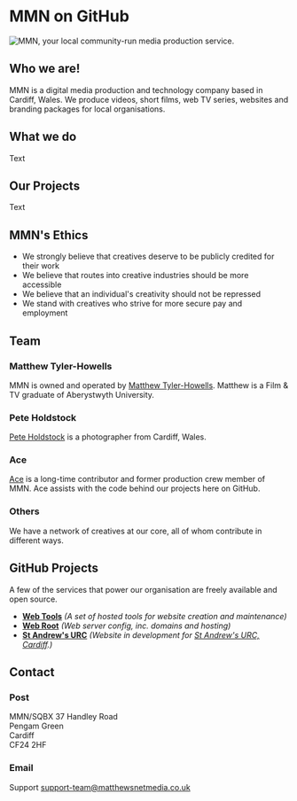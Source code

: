 # MMN on GitHub

![MMN, your local community-run media production service.](https://cdn.matthewsnetmedia.co.uk/logos/mmn-banner-rgb-RNH822.jpg)

## Who we are!

MMN is a digital media production and technology company based in Cardiff, Wales. We produce videos, short films, web TV series, websites and branding packages for local organisations. 

## What we do

Text

## Our Projects

Text

## MMN's Ethics

* We strongly believe that creatives deserve to be publicly credited for their work
* We believe that routes into creative industries should be more accessible
* We believe that an individual's creativity should not be repressed
* We stand with creatives who strive for more secure pay and employment

## Team

### Matthew Tyler-Howells
MMN is owned and operated by [Matthew Tyler-Howells](https://matthew.37hrd.uk). Matthew is a Film & TV graduate of Aberystwyth University.

### Pete Holdstock
[Pete Holdstock](https://peteholdstock.co.uk) is a photographer from Cardiff, Wales.

### Ace
[Ace](https://github.com/ItsJustAce) is a long-time contributor and former production crew member of MMN. Ace assists with the code behind our projects here on GitHub.

### Others
We have a network of creatives at our core, all of whom contribute in different ways. 

## GitHub Projects

A few of the services that power our organisation are freely available and open source.
- [**Web Tools**](https://github.com/MMNmedia/mmn-web-tools)   *(A set of hosted tools for website creation and maintenance)*
- [**Web Root**](https://github.com/MMNmedia/mmn-root)   *(Web server config, inc. domains and hosting)*
- [**St Andrew's URC**](https://github.com/MMNmedia/saurc)   *(Website in development for [St Andrew's URC, Cardiff](https://standrewsurccardiff.co.uk).)*

## Contact

### Post
MMN/SQBX
37 Handley Road   
Pengam Green   
Cardiff   
CF24 2HF   

### Email
Support
[support-team@matthewsnetmedia.co.uk](mailto:support-team@matthewsnetmedia.co.uk)
